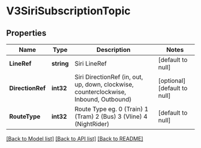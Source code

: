 # V3SiriSubscriptionTopic

## Properties
Name | Type | Description | Notes
------------ | ------------- | ------------- | -------------
**LineRef** | **string** | Siri LineRef | [default to null]
**DirectionRef** | **int32** | Siri DirectionRef  (in, out, up, down, clockwise, counterclockwise, Inbound, Outbound) | [optional] [default to null]
**RouteType** | **int32** | Route Type eg. 0 (Train) 1 (Tram) 2 (Bus) 3 (Vline) 4 (NightRider) | [default to null]

[[Back to Model list]](../README.md#documentation-for-models) [[Back to API list]](../README.md#documentation-for-api-endpoints) [[Back to README]](../README.md)

